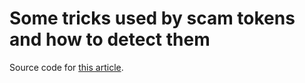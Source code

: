# Some tricks used by scam tokens and how to detect them

Source code for [this article](https://ethereum.org/en/developers/tutorials/scam-token-tricks).
